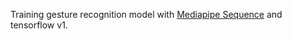 Training gesture recognition model with [Mediapipe Sequence](https://github.com/google/mediapipe/tree/master/mediapipe/util/sequence) and tensorflow v1.